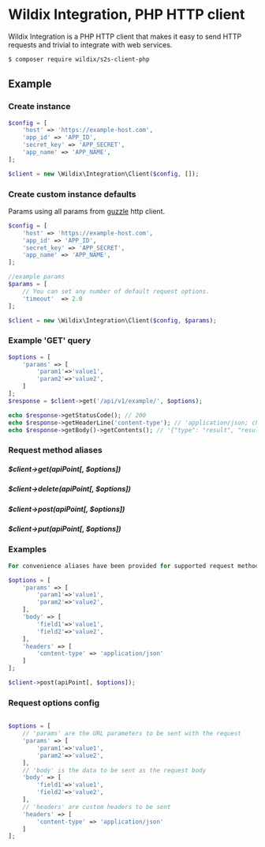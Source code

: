 Wildix Integration, PHP HTTP client
=======================
Wildix Integration is a PHP HTTP client that makes it easy to send HTTP requests and
trivial to integrate with web services.

```bash
$ composer require wildix/s2s-client-php
```
## Example 

### Create instance
```php
$config = [
    'host' => 'https://example-host.com',
    'app_id' => 'APP_ID',
    'secret_key' => 'APP_SECRET',
    'app_name' => 'APP_NAME',
];

$client = new \Wildix\Integration\Client($config, []);
```

### Create custom instance defaults
Params using all params from [guzzle](http://docs.guzzlephp.org/en/stable/quickstart.html) http client.
```php
$config = [
    'host' => 'https://example-host.com',
    'app_id' => 'APP_ID',
    'secret_key' => 'APP_SECRET',
    'app_name' => 'APP_NAME',
];

//example params
$params = [
    // You can set any number of default request options.
    'timeout'  => 2.0
];

$client = new \Wildix\Integration\Client($config, $params);
```

### Example 'GET' query
```php
$options = [
    'params' => [
        'param1'=>'value1',
        'param2'=>'value2',
    ]
];
$response = $client->get('/api/v1/example/', $options);

echo $response->getStatusCode(); // 200
echo $response->getHeaderLine('content-type'); // 'application/json; charset=utf8'
echo $response->getBody()->getContents(); // '{"type": "result", "result": {}}'

```

### Request method aliases

##### $client->get(apiPoint[, $options])
##### $client->delete(apiPoint[, $options])
##### $client->post(apiPoint[, $options])
##### $client->put(apiPoint[, $options])

### Examples
```php
For convenience aliases have been provided for supported request methods.

$options = [
    'params' => [
        'param1'=>'value1',
        'param2'=>'value2',
    ],
    'body' => [
        'field1'=>'value1',
        'field2'=>'value2',
    ],
    'headers' => [
        'content-type' => 'application/json'
    ]
];

$client->post(apiPoint[, $options]);
```
### Request options config
```php

$options = [
    // 'params' are the URL parameters to be sent with the request
    'params' => [
        'param1'=>'value1',
        'param2'=>'value2',
    ],
    // 'body' is the data to be sent as the request body
    'body' => [
        'field1'=>'value1',
        'field2'=>'value2',
    ],
    // 'headers' are custom headers to be sent
    'headers' => [
        'content-type' => 'application/json'
    ]
];

```

